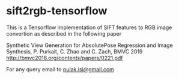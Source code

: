 # sift2rgb-tensorflow

This is a Tensorflow implementation of SIFT features to RGB image convertion as described in the following paper

Synthetic View Generation for AbsolutePose Regression and Image Synthesis, P. Purkait, C. Zhao and C. Zach, BMVC 2019
http://bmvc2018.org/contents/papers/0221.pdf

For any query email to pulak.isi@gmail.com
